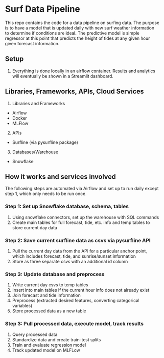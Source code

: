 # Surf Data Pipeline

This repo contains the code for a data pipeline on surfing data. The purpose is to have a model that is updated daily with new surf weather information to determine if conditions are ideal. The predictive model is simple regressor at this point that predicts the height of tides at any given hour given forecast information. 

## Setup

1. Everything is done locally in an airflow container. Results and analytics will eventually be shown in a Streamlit dashboard.

## Libraries, Frameworks, APIs, Cloud Services
1. Libraries and Frameworks
- Airflow
- Docker
- MLFlow
2. APIs
- Surfline (via pysurfline package)
3. Databases/Warehouse
- Snowflake

## How it works and services involved
The following steps are automated via Airflow and set up to run daily except step 1, which only needs to be run once.

### Step 1: Set up Snowflake database, schema, tables
1. Using snowflake connectors, set up the warehouse with SQL commands
2. Create main tables for full forecast, tide, etc. info and temp tables to store current day data
   
### Step 2: Save current surfline data as csvs via pysurfline API
1. Pull the current day data from the API for a particular anchor point, which includes forecast, tide, and sunrise/sunset information
2. Store as three separate csvs with an additional id column
   
### Step 3: Update database and preprocess
1. Write current day csvs to temp tables
2. Insert into main tables if the current hour info does not already exist
3. Join forecast and tide information
4. Preprocess (extracted desired features, converting categorical variables)
5. Store processed data as a new table
   
### Step 3: Pull processed data, execute model, track results
1. Query processed data
2. Standardize data and create train-test splits
3. Train and evaluate regression model
4. Track updated model on MLFLow
